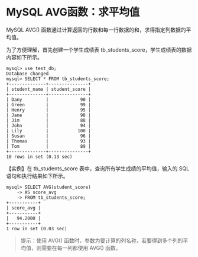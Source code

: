 # MySQL AVG函数：求平均值



MySQL AVG() 函数通过计算返回的行数和每一行数据的和，求得指定列数据的平均值。



为了方便理解，首先创建一个学生成绩表 tb_students_score，学生成绩表的数据内容如下所示。

```mysql
mysql> use test_db;
Database changed
mysql> SELECT * FROM tb_students_score;
+--------------+---------------+
| student_name | student_score |
+--------------+---------------+
| Dany         |            90 |
| Green        |            99 |
| Henry        |            95 |
| Jane         |            98 |
| Jim          |            88 |
| John         |            94 |
| Lily         |           100 |
| Susan        |            96 |
| Thomas       |            93 |
| Tom          |            89 |
+--------------+---------------+
10 rows in set (0.13 sec)
```



【实例】在 tb_students_score 表中，查询所有学生成绩的平均值，输入的 SQL 语句和执行结果如下所示。

```
mysql> SELECT AVG(student_score)
    -> AS score_avg
    -> FROM tb_students_score;
+-----------+
| score_avg |
+-----------+
|   94.2000 |
+-----------+
1 row in set (0.03 sec)
```

> 提示：使用 AVG() 函数时，参数为要计算的列名称，若要得到多个列的平均值，则需要在每一列都使用 AVG() 函数。
